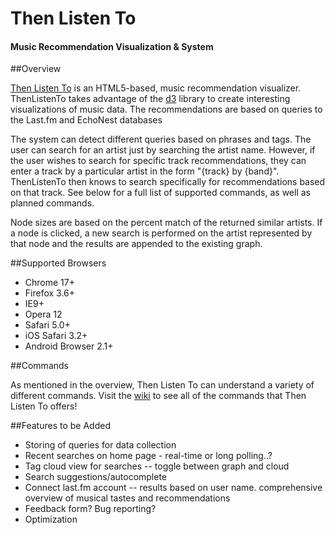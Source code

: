 # Then Listen To

#### Music Recommendation Visualization & System

##Overview

[Then Listen To](http://www.thenlistento.com) is an HTML5-based, music recommendation visualizer. ThenListenTo takes advantage of the [d3](http://d3js.org/) library to create interesting visualizations of music data. The recommendations are based on queries to the Last.fm and EchoNest databases

The system can detect different queries based on phrases and tags. The user can search for an artist just by searching the artist name. However, if the user wishes to search for specific track recommendations, they can enter a track by a particular artist in the form "{track} by {band}". ThenListenTo then knows to search specifically for recommendations based on that track. See below for a full list of supported commands, as well as planned commands.

Node sizes are based on the percent match of the returned similar artists. If a node is clicked, a new search is performed on the artist represented by that node and the results are appended to the existing graph. 

##Supported Browsers
* Chrome 17+
* Firefox 3.6+
* IE9+
* Opera 12
* Safari 5.0+
* iOS Safari 3.2+
* Android Browser 2.1+

##Commands

As mentioned in the overview, Then Listen To can understand a variety of different commands. Visit the [wiki](https://github.com/chrisbenincasa/thenlistento/wiki) to see all of the commands that Then Listen To offers!

##Features to be Added

* Storing of queries for data collection
* Recent searches on home page - real-time or long polling..?
* Tag cloud view for searches -- toggle between graph and cloud
* Search suggestions/autocomplete
* Connect last.fm account -- results based on user name. comprehensive overview of musical tastes and recommendations
* Feedback form? Bug reporting?
* Optimization